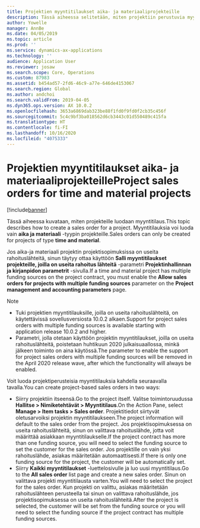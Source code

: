 ```yaml
---
title: Projektien myyntitilaukset aika- ja materiaaliprojekteille
description: Tässä aiheessa selitetään, miten projektiin perustuvia myyntitilauksia luodaan aika- ja materiaaliprojekteille.
author: Yowelle
manager: AnnBe
ms.date: 04/05/2019
ms.topic: article
ms.prod: ''
ms.service: dynamics-ax-applications
ms.technology: ''
audience: Application User
ms.reviewer: josaw
ms.search.scope: Core, Operations
ms.custom: 87983
ms.assetid: b454ad57-2fd6-46c9-a77e-646de4153067
ms.search.region: Global
ms.author: andchoi
ms.search.validFrom: 2019-04-05
ms.dyn365.ops.version: AX 10.0.2
ms.openlocfilehash: 3653a6869dab323be88f1fd0f9fd0f2cb35c456f
ms.sourcegitcommit: 5c4c9bf3ba018562d6cb3443c01d550489c415fa
ms.translationtype: HT
ms.contentlocale: fi-FI
ms.lasthandoff: 10/16/2020
ms.locfileid: "4075333"
---
```

# <a name="project-sales-orders-for-time-and-material-projects"></a><span data-ttu-id="e01b4-103">Projektien myyntitilaukset aika- ja materiaaliprojekteille</span><span class="sxs-lookup"><span data-stu-id="e01b4-103">Project sales orders for time and material projects</span></span>

[!include[banner](../includes/banner.md)]

<span data-ttu-id="e01b4-104">Tässä aiheessa kuvataan, miten projekteille luodaan myyntitilaus.</span><span class="sxs-lookup"><span data-stu-id="e01b4-104">This topic describes how to create a sales order for a project.</span></span> <span data-ttu-id="e01b4-105">Myyntitilauksia voi luoda vain **aika ja materiaali** -tyypin projekteille.</span><span class="sxs-lookup"><span data-stu-id="e01b4-105">Sales orders can only be created for projects of type **time and material**.</span></span>

<span data-ttu-id="e01b4-106">Jos aika-ja materiaali projektin projektisopimuksissa on useita rahoituslähteitä, sinun täytyy ottaa käyttöön **Salli myyntitilaukset projekteille, joilla on useita rahoitus lähteitä** -parametri **Projektinhallinnan ja kirjanpidon parametrit** -sivulla.</span><span class="sxs-lookup"><span data-stu-id="e01b4-106">If a time and material project has multiple funding sources on the project contract, you must enable the **Allow sales orders for projects with multiple funding sources** parameter on the **Project management and accounting parameters** page.</span></span> 

> [!NOTE]
> - <span data-ttu-id="e01b4-107">Tuki projektien myyntitilauksille, joilla on useita rahoituslähteitä, on käytettävissä sovellusversiosta 10.0.2 alkaen.</span><span class="sxs-lookup"><span data-stu-id="e01b4-107">Support for project sales orders with multiple funding sources is available starting with application release 10.0.2 and higher.</span></span>
> - <span data-ttu-id="e01b4-108">Parametri, jolla otetaan käyttöön projektin myyntitilaukset, joilla on useita rahoituslähteitä, poistetaan huhtikuun 2020 julkaisuaallossa, minkä jälkeen toiminto on aina käytössä.</span><span class="sxs-lookup"><span data-stu-id="e01b4-108">The parameter to enable the support for project sales orders with multiple funding sources will be removed in the April 2020 release wave, after which the functionality will always be enabled.</span></span>

<span data-ttu-id="e01b4-109">Voit luoda projektiperusteisia myyntitilauksia kahdella seuraavalla tavalla.</span><span class="sxs-lookup"><span data-stu-id="e01b4-109">You can create project-based sales orders in two ways:</span></span>

- <span data-ttu-id="e01b4-110">Siirry projektiin itseensä.</span><span class="sxs-lookup"><span data-stu-id="e01b4-110">Go to the project itself.</span></span> <span data-ttu-id="e01b4-111">Valitse toimintoruudussa **Hallitse > Nimiketehtävät > Myyntitilaus**.</span><span class="sxs-lookup"><span data-stu-id="e01b4-111">On the Action Pane, select **Manage > Item tasks > Sales order**.</span></span> <span data-ttu-id="e01b4-112">Projektitiedot siirtyvät oletusarvoiksi projektin myyntitilaukseen.</span><span class="sxs-lookup"><span data-stu-id="e01b4-112">The project information will default to the sales order from the project.</span></span> <span data-ttu-id="e01b4-113">Jos projektisopimuksessa on useita rahoituslähteitä, sinun on valittava rahoituslähde, jotta voit määrittää asiakkaan myyntitilaukselle.</span><span class="sxs-lookup"><span data-stu-id="e01b4-113">If the project contract has more than one funding source, you will need to select the funding source to set the customer for the sales order.</span></span> <span data-ttu-id="e01b4-114">Jos projektille on vain yksi rahoituslähde, asiakas määritetään automaattisesti.</span><span class="sxs-lookup"><span data-stu-id="e01b4-114">If there is only one funding source for the project, the customer will be automatically set.</span></span>
- <span data-ttu-id="e01b4-115">Siirry **Kaikki myyntitilaukset** -luettelosivulle ja luo uusi myyntitilaus.</span><span class="sxs-lookup"><span data-stu-id="e01b4-115">Go to the **All sales order** list page and create a new sales order.</span></span> <span data-ttu-id="e01b4-116">Sinun on valittava projekti myyntitilausta varten.</span><span class="sxs-lookup"><span data-stu-id="e01b4-116">You will need to select the project for the sales order.</span></span> <span data-ttu-id="e01b4-117">Kun projekti on valittu, asiakas määritetään rahoituslähteen perusteella tai sinun on valittava rahoituslähde, jos projektisopimuksessa on useita rahoituslähteitä.</span><span class="sxs-lookup"><span data-stu-id="e01b4-117">After the project is selected, the customer will be set from the funding source or you will need to select the funding source if the project contract has multiple funding sources.</span></span>

